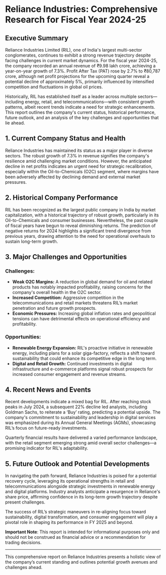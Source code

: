 # Reliance Industries: Comprehensive Research for Fiscal Year 2024-25

## Executive Summary

Reliance Industries Limited (RIL), one of India's largest multi-sector conglomerates, continues to exhibit a strong revenue trajectory despite facing challenges in current market dynamics. For the fiscal year 2024-25, the company recorded an annual revenue of ₹9.98 lakh crore, achieving a year-on-year growth of 7.3%. Profit After Tax (PAT) rose by 2.7% to ₹80,787 crore, although net profit projections for the upcoming quarter reveal a potential decline of approximately 5%, primarily influenced by intensified competition and fluctuations in global oil prices. 

Historically, RIL has established itself as a leader across multiple sectors—including energy, retail, and telecommunications—with consistent growth patterns, albeit recent trends indicate a need for strategic enhancements. This report outlines the company's current status, historical performance, future outlook, and an analysis of the key challenges and opportunities that lie ahead.

## 1. Current Company Status and Health

Reliance Industries has maintained its status as a major player in diverse sectors. The robust growth of 7.3% in revenue signifies the company's resilience amid challenging market conditions. However, the anticipated decline in net profits indicates an urgent need for strategic recalibration, especially within the Oil-to-Chemicals (O2C) segment, where margins have been adversely affected by declining demand and external market pressures.

## 2. Historical Company Performance

RIL has been recognized as the largest public company in India by market capitalization, with a historical trajectory of robust growth, particularly in its Oil-to-Chemicals and consumer businesses. Nevertheless, the past couple of fiscal years have begun to reveal diminishing returns. The prediction of negative returns for 2024 highlights a significant trend divergence from previous years, drawing attention to the need for operational overhauls to sustain long-term growth.

## 3. Major Challenges and Opportunities

### Challenges:
- **Weak O2C Margins:** A reduction in global demand for oil and related products has notably impacted profitability, raising concerns for the company's overall health in the O2C sector.
- **Increased Competition:** Aggressive competition in the telecommunications and retail markets threatens RIL’s market penetration and future growth prospects.
- **Economic Pressures:** Increasing global inflation rates and geopolitical tensions can have detrimental effects on operational efficiency and profitability.

### Opportunities:
- **Renewable Energy Expansion:** RIL's proactive initiative in renewable energy, including plans for a solar giga-factory, reflects a shift toward sustainability that could enhance its competitive edge in the long term.
- **Digital and Retail Growth:** Continued investments in digital infrastructure and e-commerce platforms signal robust prospects for increased consumer engagement and revenue streams.

## 4. Recent News and Events

Recent developments indicate a mixed bag for RIL. After reaching stock peaks in July 2024, a subsequent 22% decline led analysts, including Goldman Sachs, to reiterate a ‘Buy’ rating, predicting a potential upside. The company's commitment to sustainability and leadership in digital services was emphasized during its Annual General Meetings (AGMs), showcasing RIL’s focus on future-ready investments.

Quarterly financial results have delivered a varied performance landscape, with the retail segment emerging strong amid overall sector challenges—a promising indicator for RIL's adaptability.

## 5. Future Outlook and Potential Developments

In navigating the path forward, Reliance Industries is poised for a potential recovery cycle, leveraging its operational strengths in retail and telecommunications alongside strategic investments in renewable energy and digital platforms. Industry analysts anticipate a resurgence in Reliance's share price, affirming confidence in its long-term growth trajectory despite present challenges. 

The success of RIL’s strategic maneuvers in re-aligning focus toward sustainability, digital transformation, and consumer engagement will play a pivotal role in shaping its performance in FY 2025 and beyond. 

**Important Note**: This report is intended for informational purposes only and should not be construed as financial advice or a recommendation for trading decisions. 

---

This comprehensive report on Reliance Industries presents a holistic view of the company’s current standing and outlines potential growth avenues and challenges ahead.